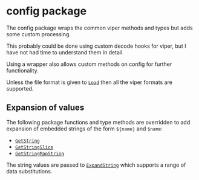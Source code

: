 # config package

The config package wraps the common viper methods and types but adds some custom processing.

This probably could be done using custom decode hooks for viper, but I have not had time to understand them in detail.

Using a wrapper also allows custom methods on config for further functionality.

Unless the file format is given to [`Load`](https://pkg.go.dev/github.com/itrs-group/cordial/pkg/config#Load) then all the viper formats are supported.

## Expansion of values

The following package functions and type methods are overridden to add expansion of embedded strings of the form `${name}` and `$name`:

* [`GetString`](https://pkg.go.dev/github.com/itrs-group/cordial/pkg/config#GetString)
* [`GetStringSlice`](https://pkg.go.dev/github.com/itrs-group/cordial/pkg/config#GetStringSlice)
* [`GetStringMapString`](https://pkg.go.dev/github.com/itrs-group/cordial/pkg/config#GetStringMapString)

The string values are passed to [`ExpandString`](https://pkg.go.dev/github.com/itrs-group/cordial/pkg/config#Config.ExpandString) which supports a range of data substitutions.
